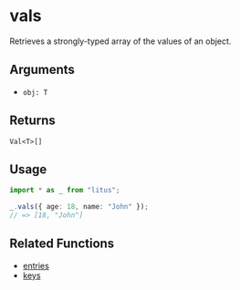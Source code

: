# vals

Retrieves a strongly-typed array of the values of an object.

## Arguments

- `obj: T`

## Returns

`Val<T>[]`

## Usage

```ts
import * as _ from "litus";

_.vals({ age: 18, name: "John" });
// => [18, "John"]
```

## Related Functions

- [entries](entries.md)
- [keys](keys.md)
